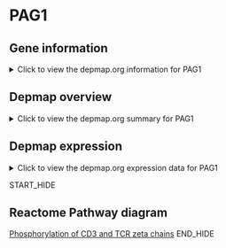 <h1>PAG1</h1>

<h2>Gene information</h2>
<details>
  <summary>Click to view the depmap.org information for PAG1</summary>
  <iframe src="https://depmap.org/portal/gene/PAG1?tab=about" style="border:none;width:100%;height:800px"></iframe>
</details>

<h2>Depmap overview</h2>
<details>
  <summary>Click to view the depmap.org summary for PAG1</summary>
  <iframe src="https://depmap.org/portal/gene/PAG1?tab=overview" style="border:none;width:100%;height:800px"></iframe>
</details>

<h2>Depmap expression</h2>
<details>
  <summary>Click to view the depmap.org expression data for PAG1</summary>
  <iframe src="https://depmap.org/portal/gene/PAG1?tab=characterization" style="border:none;width:100%;height:800px"></iframe>
</details>


START_HIDE
<h2>Reactome Pathway diagram</h2>
<a href="https://reactome.org/PathwayBrowser/#/R-HSA-202427">Phosphorylation of CD3 and TCR zeta chains</a>
END_HIDE


